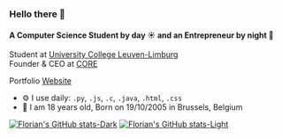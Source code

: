 ### Hello there 👋

#### A Computer Science Student by day ☀️ and an Entrepreneur by night 🌙

Student at [University College Leuven-Limburg](https://www.ucll.be/en)<br>
Founder & CEO at [CORE](https://coreworld.shop/)<br>

Portfolio [Website](https://www.braunf.net/)<br>

- ⚙️ I use daily: `.py`, `.js`, `.c`, `.java`, `.html`, `.css`
- 🔞 I am 18 years old, Born on 19/10/2005 in Brussels, Belgium

[![Florian's GitHub stats-Dark](https://github-readme-stats.vercel.app/api/top-langs/?username=ipwnds&layout=compact&theme=dark&bg_color=00000000&hide_border=true#gh-dark-mode-only)](https://github-readme-stats.vercel.app/api/top-langs/?username=ipwnds&layout=compact&theme=dark&bg_color=00000000&hide_border=true#gh-dark-mode-only)
[![Florian's GitHub stats-Light](https://github-readme-stats.vercel.app/api/top-langs/?username=ipwnds&layout=compact&theme=default&bg_color=00000000&hide_border=true#gh-light-mode-only)](https://github-readme-stats.vercel.app/api/top-langs/?username=ipwnds&layout=compact&theme=default&bg_color=00000000&hide_border=true#gh-light-mode-only)
